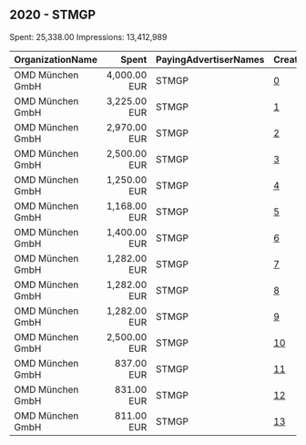 ## 2020 - STMGP 
Spent: 25,338.00
Impressions: 13,412,989

|OrganizationName|Spent|PayingAdvertiserNames|CreativeUrls|Impressions|Genders|AgeBrackets|CountryCodes|BillingAddresses|CandidateBallotInformation|
|:---|---:|:---|:---|---:|:---|:---|:---|:---|:---|
|OMD München GmbH|4,000.00 EUR|STMGP|[0](https://www.snap.com/political-ads/asset/43b1275022110054b53cf405f9e31e55db669c0722bce86cd960f4eb71838464?mediaType=mp4)|2,201,344||18+|germany|"Blumenstraße 28,München,80331,DE"||
|OMD München GmbH|3,225.00 EUR|STMGP|[1](https://www.snap.com/political-ads/asset/eb158d0bd046b393f759ea6f3cfc846cb6d84a864e6cda791066f371ca1dea68?mediaType=mp4)|1,761,874||18+|germany|"Blumenstraße 28,München,80331,DE"||
|OMD München GmbH|2,970.00 EUR|STMGP|[2](https://www.snap.com/political-ads/asset/1dfaf05cfbf116062468384459e1792a7fb033dbd5347783a724283187b632af?mediaType=mp4)|1,572,189||18+|germany|"Blumenstraße 28,München,80331,DE"||
|OMD München GmbH|2,500.00 EUR|STMGP|[3](https://www.snap.com/political-ads/asset/b1c99f95d3645cabf54b20c91c1e4af2bb1be428be5c2477e1dd5d21f2b50702?mediaType=png)|1,108,532||14+|germany|"Blumenstraße 28,München,80331,DE"||
|OMD München GmbH|1,250.00 EUR|STMGP|[4](https://www.snap.com/political-ads/asset/74aab38c2ecbe7225dd754387bbc5d189fc9f126f8cbff8069ba8ec9ba163f95?mediaType=mp4)|925,832||18+|germany|"Blumenstraße 28,München,80331,DE"||
|OMD München GmbH|1,168.00 EUR|STMGP|[5](https://www.snap.com/political-ads/asset/5974011dbf0a98a95e096a31a546edca2ff0f583edd8200987f1fb783a989000?mediaType=mp4)|857,478||18+|germany|"Blumenstraße 28,München,80331,DE"||
|OMD München GmbH|1,400.00 EUR|STMGP|[6](https://www.snap.com/political-ads/asset/248e6870718237a55b4673e33cb6171640cbfe986efc1739348092c36d30dc1f?mediaType=mp4)|855,123||14+|germany|"Blumenstraße 28,München,80331,DE"||
|OMD München GmbH|1,282.00 EUR|STMGP|[7](https://www.snap.com/political-ads/asset/4ce021f8062365a74d00a6641013d13263dee0811625f7f5bf2e9e76c5034edf?mediaType=mp4)|708,197||18+|germany|"Blumenstraße 28,München,80331,DE"||
|OMD München GmbH|1,282.00 EUR|STMGP|[8](https://www.snap.com/political-ads/asset/b0b63f4242b272253f4fc361fac5859c8b93513e3ee1aa2fb0dc59700a4ccff6?mediaType=mp4)|706,420||18+|germany|"Blumenstraße 28,München,80331,DE"||
|OMD München GmbH|1,282.00 EUR|STMGP|[9](https://www.snap.com/political-ads/asset/faf47a07328e03311bb4f80e2318038b9a5e42cbfd5f3f63ab6221671dccfcb9?mediaType=mp4)|701,730||18+|germany|"Blumenstraße 28,München,80331,DE"||
|OMD München GmbH|2,500.00 EUR|STMGP|[10](https://www.snap.com/political-ads/asset/da1221bb392ae828db478302be68efca7d120c6f2512f47d8b1c86fdd449639b?mediaType=mp4)|696,697||18+|germany|"Blumenstraße 28,München,80331,DE"||
|OMD München GmbH|837.00 EUR|STMGP|[11](https://www.snap.com/political-ads/asset/9c5b533b7c328b724250aee6145fb396d8e5d1e8080e92bba0e02d00d746e76c?mediaType=mp4)|449,696||18+|germany|"Blumenstraße 28,München,80331,DE"||
|OMD München GmbH|831.00 EUR|STMGP|[12](https://www.snap.com/political-ads/asset/ae7b1418da208fc14025737b8d115b0e369b8a0925e6066e61bcfed353978396?mediaType=mp4)|440,783||18+|germany|"Blumenstraße 28,München,80331,DE"||
|OMD München GmbH|811.00 EUR|STMGP|[13](https://www.snap.com/political-ads/asset/55078bc2726b3ad6e660efa23ccae1fe6744954625b0005a977111c02661c401?mediaType=mp4)|427,094||18+|germany|"Blumenstraße 28,München,80331,DE"||
